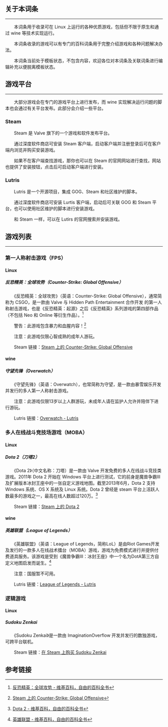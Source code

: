 ## 关于本词条
---
　　本词条用于收录可在 Linux 上运行的各种优质游戏，包括但不限于原生和通过 wine 等技术实现运行。

　　本词条收录的游戏可以有专门的百科词条用于完整介绍游戏和各种问题解决办法。

　　本词条当前处于模板状态，不包含内容，欢迎各位对本词条及关联词条进行编辑补充以便脱离模板状态。

## 游戏平台
---
　　大部分游戏会在专门的游戏平台上进行发布，而 wine 实现解决运行问题的脚本也会通过有关平台发布。此部分会介绍一些平台。

### Steam

　　Steam 是 Valve 旗下的一个游戏和软件发布平台。

　　通过深度软件商店可安装 Steam 客户端，启动客户端并注册登录后可在客户端内浏览并购买安装游戏。

　　如果不在客户端查找游戏，那你也可以在 Steam 的官网网站进行查找，网站也提供了安装按钮，点击后可启动客户端进行安装。

### Lutris

　　Lutris 是一个开源项目，集成 GOG、Steam 和社区维护的脚本。

　　通过深度软件商店可安装 Lurtis 客户端，启动后可关联 GOG 和 Steam 平台，也可以使用社区维护的脚本进行安装游戏。

　　和 Steam 一样，可以在 Lutirs 的官网搜索并安装游戏。

## 游戏列表
---
### 第一人称射击游戏（FPS）
#### Linux

##### 反恐精英：全球攻势（Counter-Strike: Global Offensive）
　　《反恐精英：全球攻势》（英语：Counter-Strike: Global Offensive），通常简称为 CSGO，是一款由 Valve 与 Hidden Path Entertainment 合作开发 的第一人称射击游戏，也是《反恐精英：起源》之后《反恐精英》系列游戏的第四部作品（不包括 Neo 和 Online 等衍生作品）。[^反恐精英：全球攻势介绍]

[^反恐精英：全球攻势介绍]: [反恐精英：全球攻势 - 维基百科，自由的百科全书](https://zh.wikipedia.org/wiki/%E5%8F%8D%E6%81%90%E7%B2%BE%E8%8B%B1%EF%BC%9A%E5%85%A8%E7%90%83%E6%94%BB%E5%8A%BF)

　　警告：此游戏包含暴力和血腥内容！[^反恐精英：全球攻势警告]

[^反恐精英：全球攻势警告]: [Steam 上的 Counter-Strike: Global Offensive](https://store.steampowered.com/app/730/CounterStrike_Global_Offensive/)

　　注意：此游戏仅限心智成熟的成年人游玩。

　　Steam 链接：[Steam 上的 Counter-Strike: Global Offensive](https://store.steampowered.com/app/730/CounterStrike_Global_Offensive/)

#### wine

##### 守望先锋（Overwatch）
　　《守望先锋》（英语：Overwatch），也常简称为守望，是一款由暴雪娱乐开发并发行的多人第一人称射击游戏。 

　　注意：此游戏仅限13岁以上人群游玩，未成年人请在监护人允许并陪伴下进行游玩。

　　Lutris 链接：[Overwatch - Lutris](https://lutris.net/games/overwatch/)

### 多人在线战斗竞技场游戏（MOBA）
#### Linux

##### Dota 2（刀塔2）
　　《Dota 2》（中文名称：刀塔）是一款由 Valve 开发免费的多人在线战斗竞技类游戏。2011年 Dota 2 开始在 Windows 平台上进行测试，它的前身是魔兽争霸III及扩展版本冰封王座中的一张自定义游戏地图。截至2013年6月，Dota 2 支持 Windows 系统、OS X 系统及 Linux 系统。Dota 2 曾经是 steam 平台上活跃人数最多的游戏之一，最高在线人数超过120万。[^Dota_2_介绍]

[^Dota_2_介绍]: [Dota 2 - 维基百科，自由的百科全书](https://zh.wikipedia.org/wiki/Dota_2)

　　Steam 链接：[Steam 上的 Dota 2](https://store.steampowered.com/app/570/Dota_2/)

#### wine

##### 英雄联盟（League of Legends）
　　《英雄联盟》（英语：League of Legends，简称LoL）是由Riot Games开发及发行的一款多人在线战术擂台（MOBA）游戏，游戏为免费模式进行并提供付费道具服务。该游戏是受到《魔兽争霸III：冰封王座》中一个名为DotA第三方自定义地图启发而诞生。[^英雄联盟介绍]

[^英雄联盟介绍]: [英雄联盟 - 维基百科，自由的百科全书](https://zh.wikipedia.org/wiki/%E8%8B%B1%E9%9B%84%E8%81%94%E7%9B%9F)

　　注意：国服暂不可用。

　　Lutris 链接：[League of Legends - Lutris](https://lutris.net/games/league-of-legends/)

### 逻辑游戏
#### Linux

##### Sudoku Zenkai
　　《Sudoku Zenkai》是一款由 ImaginationOverflow 开发并发行的数独游戏，可跨平台联机。

　　Steam 链接：[在 Steam 上购买 Sudoku Zenkai](https://store.steampowered.com/app/809850/Sudoku_Zenkai/)

## 参考链接